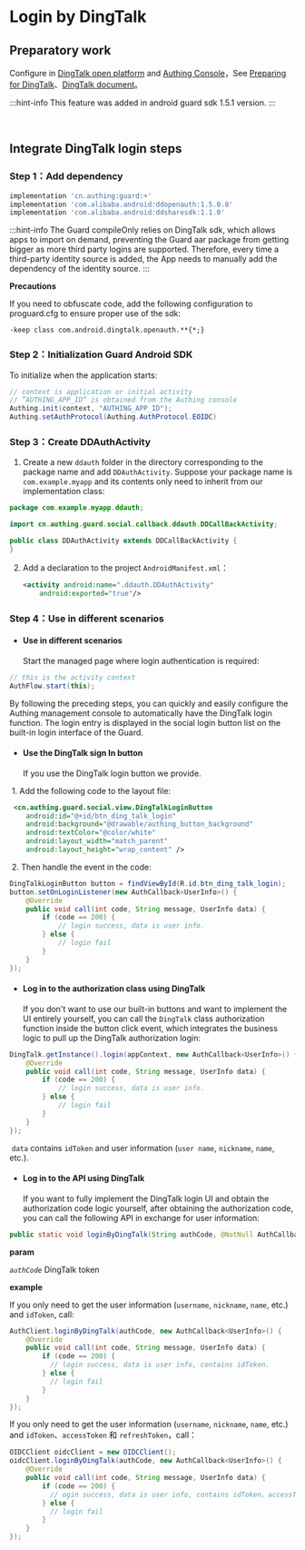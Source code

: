 # Login by DingTalk

<LastUpdated/>

## Preparatory work

Configure in [DingTalk open platform](https://open.dingtalk.com/) and [Authing Console](https://authing.cn/)，See [Preparing for  DingTalk](../../../guides/connections/social/dingtalk-mobile/README.md)、[DingTalk document](https://open.dingtalk.com/document/orgapp/android-platform-application-authorization-login-access)。

:::hint-info
This feature was added in android guard sdk 1.5.1 version.
:::

<br>

## Integrate DingTalk login steps

### Step 1：Add dependency

```groovy
implementation 'cn.authing:guard:+'
implementation 'com.alibaba.android:ddopenauth:1.5.0.8'
implementation 'com.alibaba.android:ddsharesdk:1.1.0'
```

:::hint-info
The Guard compileOnly relies on DingTalk sdk, which allows apps to import on demand, preventing the Guard aar package from getting bigger as more third party logins are supported. Therefore, every time a third-party identity source is added, the App needs to manually add the dependency of the identity source.
:::

**Precautions**

If you need to obfuscate code, add the following configuration to proguard.cfg to ensure proper use of the sdk:

```
-keep class com.android.dingtalk.openauth.**{*;}
```

### Step 2：Initialization Guard Android SDK

To initialize when the application starts:

```java
// context is application or initial activity
// ”AUTHING_APP_ID“ is obtained from the Authing console
Authing.init(context, "AUTHING_APP_ID");
Authing.setAuthProtocol(Authing.AuthProtocol.EOIDC)
```

### Step 3：Create DDAuthActivity

1. Create a new `ddauth` folder in the directory corresponding to the package name and add `DDAuthActivity`. Suppose your package name is `com.example.myapp` and its contents only need to inherit from our implementation class:

```java
package com.example.myapp.ddauth;

import cn.authing.guard.social.callback.ddauth.DDCallBackActivity;

public class DDAuthActivity extends DDCallBackActivity {
}
```

2. Add a declaration to the project `AndroidManifest.xml`：

   ```xml
   <activity android:name=".ddauth.DDAuthActivity"
       android:exported="true"/>
   ```

### Step 4：Use in different scenarios

- #### Use in different scenarios

  Start the managed page where login authentication is required:

```java
// this is the activity context
AuthFlow.start(this);
```

By following the preceding steps, you can quickly and easily configure the Authing management console to automatically have the DingTalk login function. The login entry is displayed in the social login button list on the built-in login interface of the Guard.

- #### Use the DingTalk sign In button

  If you use the DingTalk login button we provide.

​		1. Add the following code to the layout file:

```xml
 <cn.authing.guard.social.view.DingTalkLoginButton
    android:id="@+id/btn_ding_talk_login"
    android:background="@drawable/authing_button_background"
    android:textColor="@color/white"
    android:layout_width="match_parent"
    android:layout_height="wrap_content" />
```

​		2. Then handle the event in the code:

```java
DingTalkLoginButton button = findViewById(R.id.btn_ding_talk_login);
button.setOnLoginListener(new AuthCallback<UserInfo>() {
    @Override
    public void call(int code, String message, UserInfo data) {
      	if (code == 200) {
        	// login success, data is user info.
       	} else {
        	// login fail
      	}
    }
});
```

- #### Log in to the authorization class using DingTalk

  If you don't want to use our built-in buttons and want to implement the UI entirely yourself, you can call the `DingTalk` class authorization function inside the button click event, which integrates the business logic to pull up the DingTalk authorization login:

```java
DingTalk.getInstance().login(appContext, new AuthCallback<UserInfo>() {
    @Override
    public void call(int code, String message, UserInfo data) {
        if (code == 200) {
        	// login success, data is user info.
       	} else {
        	// login fail
      	}
    }
});
```

​	`data` contains `idToken` and user information (`user name`, `nickname`, `name`, etc.).

- #### Log in to the API using DingTalk

  If you want to fully implement the DingTalk login UI and obtain the authorization code logic yourself, after obtaining the authorization code, you can call the following API in exchange for user information:

```java
public static void loginByDingTalk(String authCode, @NotNull AuthCallback<UserInfo> callback)
```

**param**

*`authCode`* DingTalk token

**example**

If you only need to get the user information (`username`, `nickname`, `name`, etc.) and `idToken`, call:

```java
AuthClient.loginByDingTalk(authCode, new AuthCallback<UserInfo>() {
    @Override
    public void call(int code, String message, UserInfo data) {
        if (code == 200) {
          // login success, data is user info, contains idToken.
        } else {
          // login fail
        }
    }
});
```

If you only need to get the user information (`username`, `nickname`, `name`, etc.) and `idToken`、`accessToken` 和 `refreshToken`，call：

```java
OIDCClient oidcClient = new OIDCClient();
oidcClient.loginByDingTalk(authCode, new AuthCallback<UserInfo>() {
    @Override
    public void call(int code, String message, UserInfo data) {
        if (code == 200) {
          // ogin success, data is user info, contains idToken、accessToken and refreshToken.
        } else {
          // login fail
        }
    }
});
```

